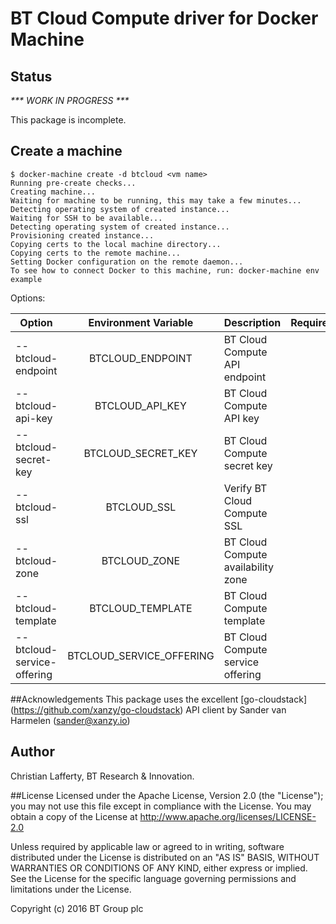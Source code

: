 # BT Cloud Compute driver for Docker Machine

## Status
_*** WORK IN PROGRESS ***_

This package is incomplete.


## Create a machine

```
$ docker-machine create -d btcloud <vm name>
Running pre-create checks...
Creating machine...
Waiting for machine to be running, this may take a few minutes...
Detecting operating system of created instance...
Waiting for SSH to be available...
Detecting operating system of created instance...
Provisioning created instance...
Copying certs to the local machine directory...
Copying certs to the remote machine...
Setting Docker configuration on the remote daemon...
To see how to connect Docker to this machine, run: docker-machine env example
```

Options:

| Option                      | Environment Variable      | Description                           |Required |
|-----------------------------|:-------------------------:|---------------------------------------|--------:|
| --btcloud-endpoint          | BTCLOUD_ENDPOINT          | BT Cloud Compute API endpoint         | N |
| --btcloud-api-key           | BTCLOUD_API_KEY           | BT Cloud Compute API key              | Y |
| --btcloud-secret-key        | BTCLOUD_SECRET_KEY        | BT Cloud Compute secret key           | Y |
| --btcloud-ssl               | BTCLOUD_SSL               | Verify BT Cloud Compute SSL           | N |
| --btcloud-zone              | BTCLOUD_ZONE              | BT Cloud Compute availability zone    | Y |
| --btcloud-template          | BTCLOUD_TEMPLATE          | BT Cloud Compute template             | Y |
| --btcloud-service-offering  | BTCLOUD_SERVICE_OFFERING  | BT Cloud Compute service offering     | Y |

##Acknowledgements
This package uses the excellent [go-cloudstack] (https://github.com/xanzy/go-cloudstack) API client by Sander van Harmelen (<sander@xanzy.io>)

## Author
Christian Lafferty, BT Research & Innovation.

##License
Licensed under the Apache License, Version 2.0 (the "License"); you may not use this file except in compliance with the License. You may obtain a copy of the License at <http://www.apache.org/licenses/LICENSE-2.0>

Unless required by applicable law or agreed to in writing, software distributed under the License is distributed on an "AS IS" BASIS, WITHOUT WARRANTIES OR CONDITIONS OF ANY KIND, either express or implied. See the License for the specific language governing permissions and limitations under the License.

Copyright (c) 2016 BT Group plc
